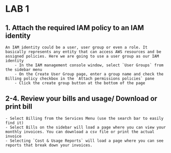 # LAB 1

## 1. Attach the required IAM policy to an IAM identity
    An IAM identity could be a user, user group or even a role. It basically represents any entity that can access AWS resources and be assigned policies. Here we are going to use a user group as our IAM identity
        - In the IAM management console window, select `User Groups` from the sidebar menu
        - On the Create User Group page, enter a group name and check the Billing policy checkbox in the `Attach permissions policies` pane
        - Click the create group button at the bottom of the page

## 2-4. Review your bills and usage/ Download or print bill
    - Select Billing from the Services Menu (use the search bar to easily find it)
    - Select Bills on the sidebar will load a page where you can view your monthly invoices. You can download a csv file or print the actual invoice
    - Selecting `Cost & Usage Reports` will load a page where you can see reports that break down your invoices.